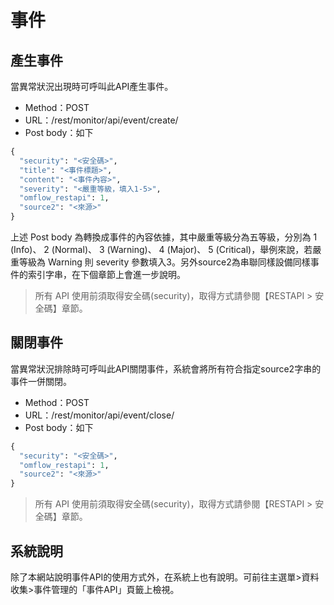 # 事件

## 產生事件

當異常狀況出現時可呼叫此API產生事件。

* Method：POST
* URL：/rest/monitor/api/event/create/
* Post body：如下

```python
{
  "security": "<安全碼>",
  "title": "<事件標題>",
  "content": "<事件內容>",
  "severity": "<嚴重等級，填入1-5>",
  "omflow_restapi": 1,
  "source2": "<來源>"
}
```

上述 Post body 為轉換成事件的內容依據，其中嚴重等級分為五等級，分別為 1 (Info)、 2 (Normal)、 3 (Warning)、 4 (Major)、 5 (Critical)，舉例來說，若嚴重等級為 Warning 則 severity 參數填入3。另外source2為串聯同樣設備同樣事件的索引字串，在下個章節上會進一步說明。

> 所有 API 使用前須取得安全碼(security)，取得方式請參閱【RESTAPI > 安全碼】章節。

## 關閉事件

當異常狀況排除時可呼叫此API關閉事件，系統會將所有符合指定source2字串的事件一併關閉。

* Method：POST
* URL：/rest/monitor/api/event/close/
* Post body：如下

```python
{
  "security": "<安全碼>",
  "omflow_restapi": 1,
  "source2": "<來源>"
}
```

> 所有 API 使用前須取得安全碼(security)，取得方式請參閱【RESTAPI > 安全碼】章節。

## 系統說明

除了本網站說明事件API的使用方式外，在系統上也有說明。可前往主選單>資料收集>事件管理的「事件API」頁籤上檢視。
